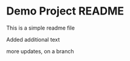 # Demo Project README

This is a simple readme file

Added additional text

more updates, on a branch